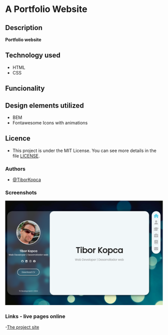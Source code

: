# A Portfolio Website

## Description
**Portfolio website**

## Technology used
- HTML 
- CSS 

## Funcionality 

## Design elements utilized
- BEM
- Fontawesome Icons with animations

## Licence
- This project is under the MIT License. You can see more details in the file  [LICENSE](LICENSE).

### Authors
- [@TiborKopca](https://github.com/TiborKopca)

### Screenshots

![desktop homepage](img/screenshots/index.png)

### Links - live pages online
-[The project site](https://tiborkopca.github.io/Portfolio_website2_2024/)


